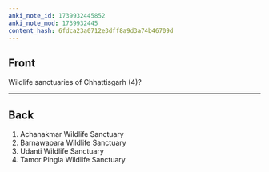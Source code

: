```yaml
---
anki_note_id: 1739932445852
anki_note_mod: 1739932445
content_hash: 6fdca23a0712e3dff8a9d3a74b46709d
---
```


## Front

Wildlife sanctuaries of Chhattisgarh (4)?

<hr/>

## Back

1. Achanakmar Wildlife Sanctuary  
2. Barnawapara Wildlife Sanctuary  
3. Udanti Wildlife Sanctuary  
4. Tamor Pingla Wildlife Sanctuary